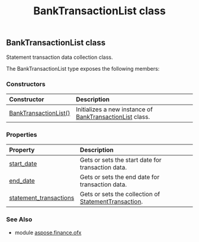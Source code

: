﻿---
title: BankTransactionList class
second_title: Aspose.Finance for Python via .NET API References
description: 
type: docs
weight: 240
url: /python-net/aspose.finance.ofx/banktransactionlist/
is_root: false
---

## BankTransactionList class

Statement transaction data collection class.



The BankTransactionList type exposes the following members:

### Constructors
| Constructor | Description |
| :- | :- |
| [BankTransactionList()](/finance/python-net/aspose.finance.ofx/banktransactionlist/__init__/#) | Initializes a new instance of [BankTransactionList](/finance/python-net/aspose.finance.ofx/banktransactionlist) class. |


### Properties
| Property | Description |
| :- | :- |
| [start_date](/finance/python-net/aspose.finance.ofx/banktransactionlist/start_date) | Gets or sets the start date for transaction data. |
| [end_date](/finance/python-net/aspose.finance.ofx/banktransactionlist/end_date) | Gets or sets the end date for transaction data. |
| [statement_transactions](/finance/python-net/aspose.finance.ofx/banktransactionlist/statement_transactions) | Gets or sets the collection of [StatementTransaction](/finance/python-net/aspose.finance.ofx/statementtransaction). |


### See Also

* module [aspose.finance.ofx](../)
